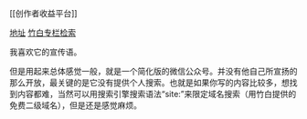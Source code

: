[[创作者收益平台]]

[地址](https://zhubai.love/)
[竹白专栏检索](https://zb.liey.cn/)

我喜欢它的宣传语。

但是用起来总体感觉一般，就是一个简化版的微信公众号。并没有他自己所宣扬的那么开放，最关键的是它没有提供个人搜索。也就是如果你写的内容比较多，想找到内容都难，当然可以用搜索引擎搜索语法“site:”来限定域名搜索（用竹白提供的免费二级域名），但是还是感觉麻烦。
